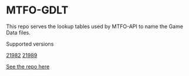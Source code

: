 # MTFO-GDLT

This repo serves the lookup tables used by MTFO-API to name the Game Data files.

Supported versions

[21982](https://github.com/GTFO-Modding/MTFO-GDLT/blob/main/lookup/21982.json)
[21989](https://github.com/GTFO-Modding/MTFO-GDLT/blob/main/lookup/21989.json)


[See the repo here](https://github.com/GTFO-Modding/MTFO-GDLT)
